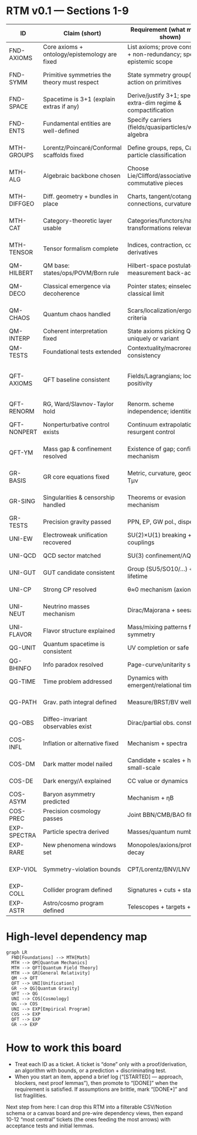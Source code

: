 # RTM v0.1 — Sections 1-9

| ID          | Claim (short)                                 | Requirement (what must be shown)                                         | Method (how)                                       | Observable / Test                                         | Falsifier (kill)                                      | Dependencies                     | Status/Risk   |
| ----------- | --------------------------------------------- | ------------------------------------------------------------------------ | -------------------------------------------------- | --------------------------------------------------------- | ----------------------------------------------------- | -------------------------------- | ------------- |
| FND-AXIOMS  | Core axioms + ontology/epistemology are fixed | List axioms; prove consistency + non-redundancy; specify epistemic scope | Axiom set + meta-theorems; conservative extensions | Internal model existence; definitional equivalence checks | Inconsistency or hidden circularity                   | —                                | [NOT STARTED] |
| FND-SYMM    | Primitive symmetries the theory must respect  | State symmetry group(s) and action on primitives                         | Group action on state space; invariants            | Noether-type conservation at low levels                   | Symmetry-breaking at primitives without mechanism     | FND-AXIOMS                       | [NOT STARTED] |
| FND-SPACE   | Spacetime is 3+1 (explain extras if any)      | Derive/justify 3+1; specify extra-dim regime & compactification          | Stability/anthropic/stochastic arguments; EFT      | Predict KK modes / deviation scales                       | Non-observation within predicted windows              | FND-AXIOMS, FND-SYMM             | [NOT STARTED] |
| FND-ENTS    | Fundamental entities are well-defined         | Specify carriers (fields/quasiparticles/walkers); algebra                | Algebraic presentation; state space & observables  | Operational mapping exists (see MEAS-OPS)                 | No consistent observable algebra                      | FND-AXIOMS                       | [NOT STARTED] |
| MTH-GROUPS  | Lorentz/Poincaré/Conformal scaffolds fixed    | Define groups, reps, Casimirs; particle classification                   | Rep theory; Lie algebra generators                 | Correct mass-spin spectra; invariant two-point forms      | Violation of microcausality/unitarity in induced reps | FND-SYMM                         | [NOT STARTED] |
| MTH-ALG     | Algebraic backbone chosen                     | Choose Lie/Clifford/associative/non-commutative pieces                   | Structure constants; *-algebras                    | Consistent comp rules across sectors                      | Anomaly-like inconsistencies at algebra level         | FND-ENTS                         | [NOT STARTED] |
| MTH-DIFFGEO | Diff. geometry + bundles in place             | Charts, tangent/cotangent, connections, curvature                        | Principal/assoc. bundles; Ehresmann connection     | Gauge curvature = field strength mapping                  | Ill-defined connection/curvature under transitions    | FND-SPACE                        | [NOT STARTED] |
| MTH-CAT     | Category-theoretic layer usable               | Categories/functors/natural transformations relevant                     | Functorial symmetries/dualities; limits/colimits   | Duality invariants preserved                              | Contradictions with physical equivalences             | FND-SYMM                         | [NOT STARTED] |
| MTH-TENSOR  | Tensor formalism complete                     | Indices, contraction, covariant derivatives                              | Component + abstract index calculus                | Coordinate/gauge invariants match                         | Gauge/coord dependence leaks into observables         | FND-SPACE                        | [NOT STARTED] |
| QM-HILBERT  | QM base: states/ops/POVM/Born rule            | Hilbert-space postulates; measurement back-action                        | C*-algebra / POVM formalism                        | Frequencies match Born limits                             | Empirical deviation from POVM predictions             | MTH-ALG, MTH-TENSOR              | [NOT STARTED] |
| QM-DECO     | Classical emergence via decoherence           | Pointer states; einselection; classical limit                            | Open-systems master equations                      | Decoherence rates; Loschmidt echo                         | Robust interference where suppression predicted       | QM-HILBERT                       | [NOT STARTED] |
| QM-CHAOS    | Quantum chaos handled                         | Scars/localization/ergodicity criteria                                   | Semiclassical (Gutzwiller), RMT links              | Spectral stats; scar observables                          | Persistent mismatch to RMT universality class         | QM-HILBERT, MTH-GROUPS           | [NOT STARTED] |
| QM-INTERP   | Coherent interpretation fixed                 | State axioms picking QM uniquely or variant                              | Reconstructions; GPT comparisons                   | No Dutch-book/decision violations                         | Internal contradiction with dynamics                  | QM-HILBERT, MTH-CAT              | [NOT STARTED] |
| QM-TESTS    | Foundational tests extended                   | Contextuality/macrorealism consistency                                   | KS/LG/Wigner-friend protocols                      | Loophole-free inequalities                                | Violations outside predicted cones                    | QM-HILBERT                       | [NOT STARTED] |
| QFT-AXIOMS  | QFT baseline consistent                       | Fields/Lagrangians; locality; positivity                                 | Wightman/Haag-Kastler; OS positivity               | Reconstruct Wightman from OS; spectrum cond.              | Failure of reflection positivity or locality          | MTH-GROUPS, MTH-ALG, MTH-DIFFGEO | [NOT STARTED] |
| QFT-RENORM  | RG, Ward/Slavnov-Taylor hold                  | Renorm. scheme independence; identities                                  | BPHZ/MS; BRST cohomology                           | Scheme-invariant β, γ; conserved currents                 | Anomalous breaking where forbidden                    | QFT-AXIOMS, MTH-ALG              | [NOT STARTED] |
| QFT-NONPERT | Nonperturbative control exists                | Continuum extrapolation & resurgent control                              | Lattice; FRG; Borel/transseries                    | Scale setting; universality checks                        | Lattice result contradicts continuum limit            | QFT-AXIOMS                       | [NOT STARTED] |
| QFT-YM      | Mass gap & confinement resolved               | Existence of gap; confinement mechanism                                  | Lattice proofs/bounds; flux-tube EFT               | Hadron spectra; string tension                            | Absence of gap under stated axioms                    | QFT-NONPERT, QFT-RENORM          | [NOT STARTED] |
| GR-BASIS    | GR core equations fixed                       | Metric, curvature, geodesics, Tμν                                        | Variational derivation; ADM                        | Classic tests (perihelion, light bending)                 | Systematic deviation beyond bounds                    | MTH-DIFFGEO, FND-SPACE           | [NOT STARTED] |
| GR-SING     | Singularities & censorship handled            | Theorems or evasion mechanism                                            | Penrose/Hawking or modified dynamics               | Censorship-compatible signatures                          | Generic naked singularities without control           | GR-BASIS                         | [NOT STARTED] |
| GR-TESTS    | Precision gravity passed                      | PPN, EP, GW pol., dispersion                                             | PPN fit; atom interferometry; LIGO/Virgo/KAGRA     | Bounds within margins                                     | Reproducible violation of EP/PPN                      | GR-BASIS                         | [NOT STARTED] |
| UNI-EW      | Electroweak unification recovered             | SU(2)×U(1) breaking + couplings                                          | Higgs sector/EFT matching                          | Precision EW (LEP/LHC)                                    | Coupling pattern mismatch                             | QFT-RENORM                       | [NOT STARTED] |
| UNI-QCD     | QCD sector matched                            | SU(3) confinement/ΛQCD                                                   | Lattice + chiral EFT                               | Hadron masses/form factors                                | Inconsistent form-factor systematics                  | QFT-YM                           | [NOT STARTED] |
| UNI-GUT     | GUT candidate consistent                      | Group (SU5/SO10/…) + proton lifetime                                     | RG unification; threshold corr.                    | p→e+π0 bounds; coupling meeting                           | Excluded lifetime/couplings                           | UNI-EW, UNI-QCD                  | [NOT STARTED] |
| UNI-CP      | Strong CP resolved                            | θ≈0 mechanism (axion/…)                                                  | PQ symmetry; axion EFT                             | Axion haloscopes/helioscopes                              | Null in stated reach                                  | QFT-RENORM                       | [NOT STARTED] |
| UNI-NEUT    | Neutrino masses mechanism                     | Dirac/Majorana + seesaw                                                  | PMNS fit; LNV operators                            | 0νββ; oscillation params                                  | Incompatible hierarchy/phase                          | QFT-RENORM, UNI-GUT              | [NOT STARTED] |
| UNI-FLAVOR  | Flavor structure explained                    | Mass/mixing patterns from symmetry                                       | FN/U(2)/modular flavor                             | Rare decays; CPV                                          | Absence of predicted deviations                       | UNI-NEUT, UNI-GUT                | [NOT STARTED] |
| QG-UNIT     | Quantum spacetime is consistent               | UV completion or safe EFT                                                | Asymp. safety, strings, LQG, causal sets           | Low-energy limit agrees                                   | Non-unitary/ill-defined limit                         | QFT-AXIOMS, GR-BASIS             | [NOT STARTED] |
| QG-BHINFO   | Info paradox resolved                         | Page-curve/unitarity shown                                               | Islands/replicas or unitary S-matrix               | Entropy flow; analog tests                                | Irreducible loss under assumptions                    | QG-UNIT                          | [NOT STARTED] |
| QG-TIME     | Time problem addressed                        | Dynamics with emergent/relational time                                   | Wheeler-DeWitt; relational observables             | Gauge-invariant clock tests                               | Inconsistency across slicings                         | QG-UNIT                          | [NOT STARTED] |
| QG-PATH     | Grav. path integral defined                   | Measure/BRST/BV well-posed                                               | Gauge fixing; ghosts                               | Gauge-indep. obs.                                         | Gribov-type obstruction uncontrolled                  | QG-UNIT, MTH-DIFFGEO             | [NOT STARTED] |
| QG-OBS      | Diffeo-invariant observables exist            | Dirac/partial obs. construction                                          | Relational structures                              | Slice-indep. values                                       | Observable algebra inconsistency                      | QG-UNIT                          | [NOT STARTED] |
| COS-INFL    | Inflation or alternative fixed                | Mechanism + spectra                                                      | EFT of inflation; alternatives                     | ns, r, fNL, isocurvature                                  | Disagreement with Planck/next-gen                     | QFT-RENORM, GR-BASIS             | [NOT STARTED] |
| COS-DM      | Dark matter model nailed                      | Candidate + scales + halo small-scale                                    | WIMPs/axions/SIDM/…                                | Direct/indirect/lensing; cores/sats                       | Joint exclusion vs structure                          | UNI/QFT-NONPERT                  | [NOT STARTED] |
| COS-DE      | Dark energy/Λ explained                       | CC value or dynamics                                                     | Vacuum calc / quintessence                         | H0/S8 + w(z)                                              | Tension persists beyond model                         | GR-TESTS, QFT-RENORM             | [NOT STARTED] |
| COS-ASYM    | Baryon asymmetry predicted                    | Mechanism + ηB                                                           | EWBG/leptogenesis                                  | ηB from CMB/BBN                                           | Incompatible CPV/efficiency                           | UNI-NEUT, COS-INFL               | [NOT STARTED] |
| COS-PREC    | Precision cosmology passes                    | Joint BBN/CMB/BAO fits                                                   | Global inference pipeline                          | Consistent posteriors                                     | Stable residuals outside noise                        | COS-*                            | [NOT STARTED] |
| EXP-SPECTRA | Particle spectra derived                      | Masses/quantum numbers                                                   | EFT + symmetry                                     | Cross-sections/branching                                  | Persistent mismatch                                   | UNI-*, QFT-*                     | [NOT STARTED] |
| EXP-RARE    | New phenomena windows set                     | Monopoles/axions/proton decay                                            | Detector proposals + limits                        | Exclusion or discovery                                    | Contradiction across channels                         | UNI-GUT, UNI-CP                  | [NOT STARTED] |
| EXP-VIOL    | Symmetry-violation bounds                     | CPT/Lorentz/BNV/LNV                                                      | SME/EFT tests                                      | Laboratory/astro limits                                   | Incompatible null/pos results                         | MTH-GROUPS, QFT-AXIOMS           | [NOT STARTED] |
| EXP-COLL    | Collider program defined                      | Signatures + cuts + stats                                                | MC + EFT fits                                      | Run plans + sensitivities                                 | Null against predicted reach                          | EXP-SPECTRA                      | [NOT STARTED] |
| EXP-ASTR    | Astro/cosmo program defined                   | Telescopes + targets + stats                                             | Multi-messenger strategy                           | Joint-likelihood constraints                              | Tension with lab sector                               | COS-*, UNI-*                     | [NOT STARTED] |

# High-level dependency map

```mermaid
graph LR
  FND[Foundations] --> MTH[Math]
  MTH --> QM[Quantum Mechanics]
  MTH --> QFT[Quantum Field Theory]
  MTH --> GR[General Relativity]
  QM --> QFT
  QFT --> UNI[Unification]
  GR --> QG[Quantum Gravity]
  QFT --> QG
  UNI --> COS[Cosmology]
  QG --> COS
  UNI --> EXP[Empirical Program]
  COS --> EXP
  QFT --> EXP
  GR --> EXP
```

# How to work this board

* Treat each ID as a ticket. A ticket is “done” only with a proof/derivation, an algorithm with bounds, or a prediction + discriminating test.
* When you start an item, append a brief log (“[STARTED] — approach, blockers, next proof lemmas”), then promote to “[DONE]” when the requirement is satisfied. If assumptions are brittle, mark “[DONE*]” and list fragilities.

Next step from here: I can drop this RTM into a filterable CSV/Notion schema or a canvas board and pre-wire dependency views, then expand 10-12 “most central” tickets (the ones feeding the most arrows) with acceptance tests and initial lemmas.
